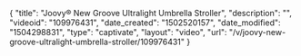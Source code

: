 {
    "title": "Joovy&reg; New Groove Ultralight Umbrella Stroller",
    "description": "",
    "videoid": "109976431",
    "date_created": "1502520157",
    "date_modified": "1504298831",
    "type": "captivate",
    "layout": "video",
    "url": "\/v\/joovy-new-groove-ultralight-umbrella-stroller\/109976431"
}